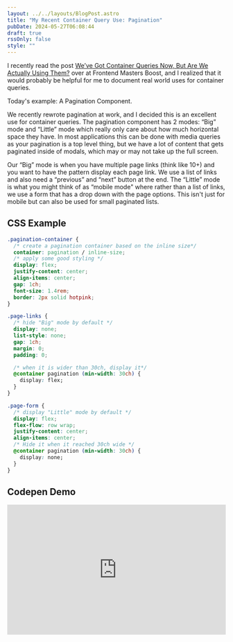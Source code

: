```yaml
---
layout: ../../layouts/BlogPost.astro
title: "My Recent Container Query Use: Pagination"
pubDate: 2024-05-27T06:08:44
draft: true
rssOnly: false
style: ""
---
```

I recently read the post [We’ve Got Container Queries Now, But Are We Actually Using Them?](https://frontendmasters.com/blog/weve-got-container-queries-now-but-are-we-actually-using-them/) over at Frontend Masters Boost, and I realized that it would probably be helpful for me to document real world uses for container queries.

Today's example: A Pagination Component.

We recently rewrote pagination at work, and I decided  this is an excellent use for container queries. The pagination component has 2 modes: “Big” mode and “Little” mode which really only care about how much horizontal space they have. In most applications this can be done with media queries as your pagination is a top level thing, but we have a lot of content that gets paginated inside of modals, which may or may not take up the full screen.

Our “Big” mode is when you have multiple page links (think like 10+) and you want to have the pattern display each page link. We use a list of links and also need a “previous” and “next” button at the end. The “Little” mode is what you might think of as “mobile mode" where rather than a list of links, we use a form that has a drop down with the page options. This isn't just for mobile but can also be used for small paginated lists.

## CSS Example

```css
.pagination-container {
  /* create a pagination container based on the inline size*/
  container: pagination / inline-size;
  /* apply some good styling */
  display: flex;
  justify-content: center;
  align-items: center;
  gap: 1ch;
  font-size: 1.4rem;
  border: 2px solid hotpink;
}

.page-links {
  /* hide "Big" mode by default */
  display: none;
  list-style: none;
  gap: 1ch;
  margin: 0;
  padding: 0;

  /* when it is wider than 30ch, display it*/
  @container pagination (min-width: 30ch) {
    display: flex;
  }
}

.page-form {
  /* display "Little" mode by default */
  display: flex;
  flex-flow: row wrap;
  justify-content: center;
  align-items: center;
  /* Hide it when it reached 30ch wide */
  @container pagination (min-width: 30ch) {
    display: none;
  }
}
```

## Codepen Demo

<iframe height="300" style="width: 100%;" scrolling="no" title="Untitled" src="https://codepen.io/fimion/embed/WNBoQdJ?default-tab=result&theme-id=39521" frameborder="no" loading="lazy" allowtransparency="true" allowfullscreen="true">

  See the Pen <a href="https://codepen.io/fimion/pen/WNBoQdJ">

  Untitled</a> by Alex Riviere (<a href="https://codepen.io/fimion">@fimion</a>)

  on <a href="https://codepen.io">CodePen</a>.

</iframe>
